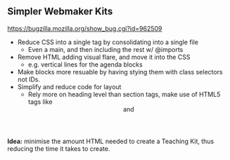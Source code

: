 ## Simpler Webmaker Kits
<https://bugzilla.mozilla.org/show_bug.cgi?id=962509>

 * Reduce CSS into a single <link> tag by consolidating into a single file
	 * Even a main, and then including the rest w/ @imports
 * Remove HTML adding visual flare, and move it into the CSS
	 * e.g. vertical lines for the agenda blocks
 * Make blocks more resuable by having stying them with class selectors not IDs.
 * Simplify and reduce code for layout
	 * Rely more on heading level than section tags, make use of HTML5 tags like <header> and <main>

**Idea:** minimise the amount HTML needed to create a Teaching Kit, thus reducing the time it takes to create.
